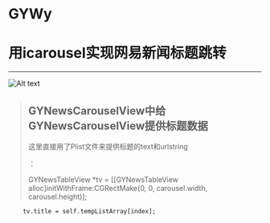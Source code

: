 # GYWy
用icarousel实现网易新闻标题跳转
====================

---------------------

![Alt text](/http://ww3.sinaimg.cn/bmiddle/bcd340f3gw1f1p7ytjb9oj208c198juw.jpg/to/img.jpg)




> ## GYNewsCarouselView中给GYNewsCarouselView提供标题数据
> 
> 这里直接用了Plist文件来提供标题的text和urlstring
> 
> 
> ：
> 
>   GYNewsTableView *tv = [[GYNewsTableView alloc]initWithFrame:CGRectMake(0, 0, carousel.width, carousel.height)];
       
        
        tv.title = self.tempListArray[index];
